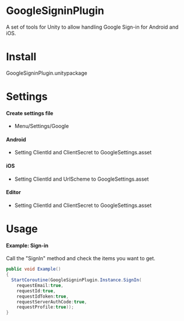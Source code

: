 # GoogleSigninPlugin
A set of tools for Unity to allow handling Google Sign-in for Android and iOS.

# Install
GoogleSigninPlugin.unitypackage

# Settings
#### Create settings file
* Menu/Settings/Google

#### Android
* Setting ClientId and ClientSecret to GoogleSettings.asset

#### iOS
* Setting ClientId and UrlScheme to GoogleSettings.asset

#### Editor
* Setting ClientId and ClientSecret to GoogleSettings.asset

# Usage
#### Example: Sign-in
Call the "SignIn" method and check the items you want to get.
```cs
public void Example()
{
  StartCoroutine(GoogleSigninPlugin.Instance.SignIn(
    requestEmail:true,
    requestId:true,
    requestIdToken:true,
    requestServerAuthCode:true,
    requestProfile:true));
}
```
